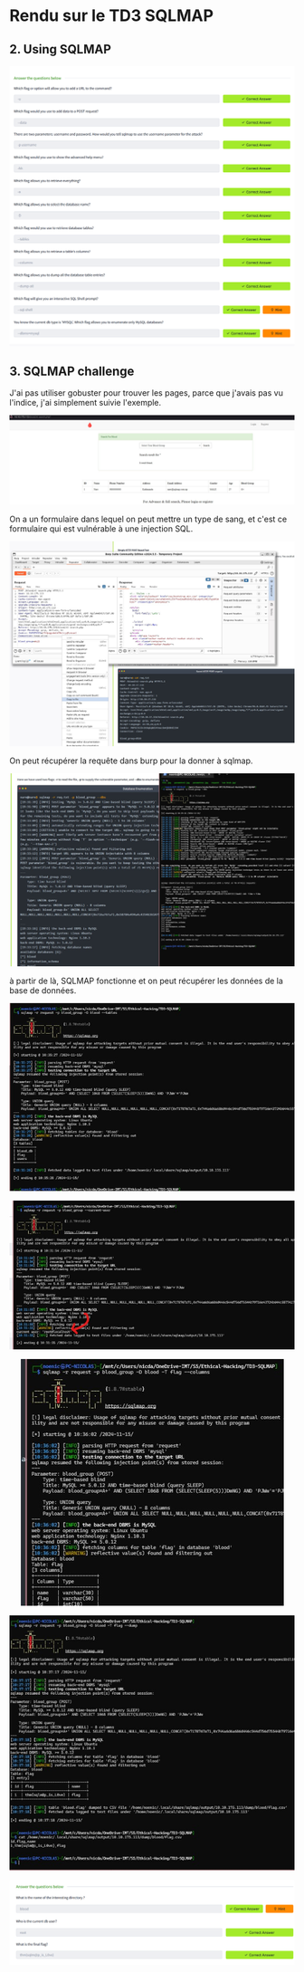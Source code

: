 # Rendu sur le TD3 SQLMAP

## 2. Using SQLMAP

<p align="center">
  <img src="images/2.1.png" alt="2.1">
</p>

## 3. SQLMAP challenge

J'ai pas utiliser gobuster pour trouver les pages, parce que j'avais pas vu l'indice, j'ai simplement suivie l'exemple.

<p align="center">
  <img src="images/3.3.jpg" alt="3.3">
</p>

On a un formulaire dans lequel on peut mettre un type de sang, et c'est ce formulaire qui est vulnérable à une injection SQL.

<p align="center">
  <img src="images/3.4.jpg" alt="3.4">
</p>

On peut récupérer la requête dans burp pour la donner à sqlmap.
<p align="center">
  <img src="images/3.5.jpg" alt="3.5">
</p>

à partir de là, SQLMAP fonctionne et on peut récupérer les données de la base de données.


<p align="center">
  <img src="images/3.6.jpg" alt="3.6">
</p>

<p align="center">
  <img src="images/3.7.jpg" alt="3.7">
</p>

<p align="center">
  <img src="images/3.8.jpg" alt="3.8">
</p>

<p align="center">
  <img src="images/3.9.jpg" alt="3.9">
</p>

<p align="center">
  <img src="images/3.10.png" alt="3.10">
</p>
